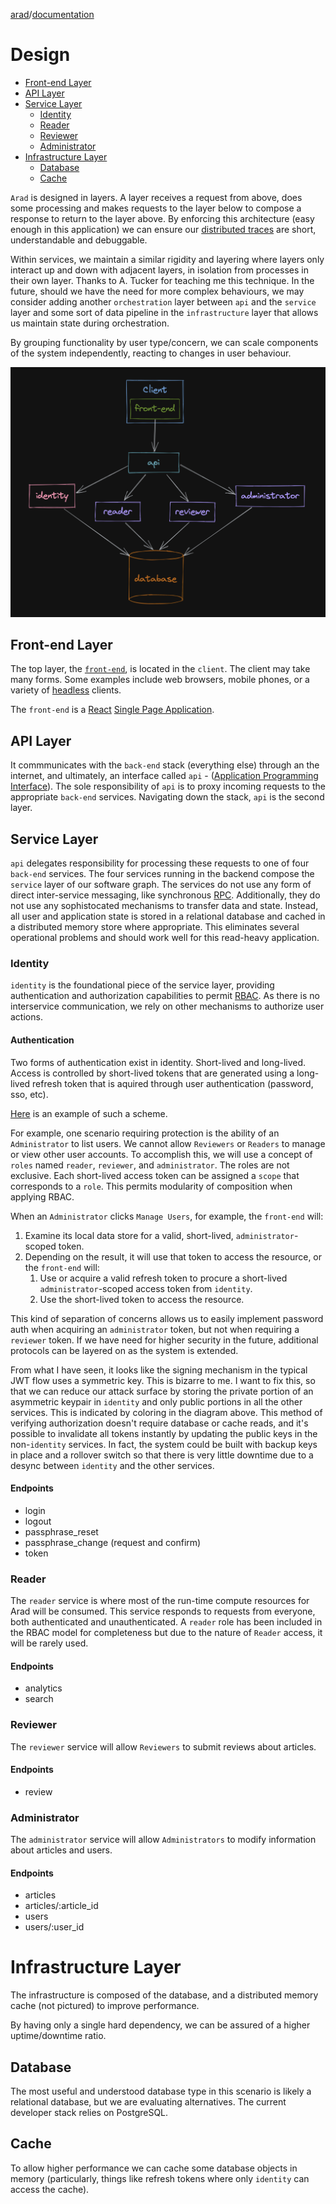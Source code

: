 [arad](../../../../)/[documentation](../)

# Design

- [Front-end Layer](#front-end-layer)
- [API Layer](#api-layer)
- [Service Layer](#service-layer)
    - [Identity](#identity)
    - [Reader](#reader)
    - [Reviewer](#reviewer)
    - [Administrator](#administrator)
- [Infrastructure Layer](#infrastructure-layer)
    - [Database](#database)
    - [Cache](#cache)

`Arad` is designed in layers. A layer receives a request from above, does some processing and makes requests to the
layer below to compose a response to return to the layer above. By enforcing this architecture (easy enough in this
application) we can ensure our [distributed traces](https://en.wikipedia.org/wiki/Tracing_(software))
are short, understandable and debuggable.

Within services, we maintain a similar rigidity and layering where layers only interact up and down with adjacent
layers, in isolation from processes in their own layer. Thanks to A. Tucker for teaching me this technique. In the
future, should we have the need for more complex behaviours, we may consider adding another `orchestration` layer 
between `api` and the `service` layer and some sort of data pipeline in the `infrastructure` layer that allows us
maintain state during orchestration.

By grouping functionality by user type/concern, we can scale components of the system independently, reacting to
changes in user behaviour.

![Arad](./assets/arad-simple.png)

## Front-end Layer
The top layer, the [`front-end`](https://en.wikipedia.org/wiki/Frontend_and_backend), is located in the `client`. The
client may take many forms. Some examples include web browsers, mobile phones, or a variety of
[headless](https://en.wikipedia.org/wiki/Headless_computer) clients.

The `front-end` is a [React](https://reactjs.org/) [Single Page Application](https://en.wikipedia.org/wiki/Single-page_application).

## API Layer
It commmunicates with the `back-end` stack (everything else) through an the internet, and ultimately, an interface
called `api` - ([Application Programming Interface](https://en.wikipedia.org/wiki/API)). The sole responsibility of
`api` is to proxy incoming requests to the appropriate `back-end` services. Navigating down the stack, `api` is the
second layer.

## Service Layer
`api` delegates responsibility for processing these requests to one of four `back-end` services. The four services
running in the backend compose the `service` layer of our software graph. The services do not use any form of
direct inter-service messaging, like synchronous [RPC](https://en.wikipedia.org/wiki/Remote_procedure_call).
Additionally, they do not use any sophistocated mechanisms to transfer data and state. Instead, all user and
application state is stored in a relational database and cached in a distributed memory store where appropriate. This
eliminates several operational problems and should work well for this read-heavy application.

### Identity
`identity` is the foundational piece of the service layer, providing authentication and authorization capabilities to
permit [RBAC](https://en.wikipedia.org/wiki/Role-based_access_control). As there is no interservice communication,
we rely on other mechanisms to authorize user actions.

#### Authentication
Two forms of authentication exist in identity. Short-lived and long-lived. Access is controlled by short-lived tokens
that are generated using a long-lived refresh token that is aquired through user authentication (password, sso, etc).

[Here](https://www.oauth.com/oauth2-servers/making-authenticated-requests/refreshing-an-access-token/) is an example of
such a scheme.

For example, one scenario requiring protection is the ability of an `Administrator` to list users. We cannot allow
`Reviewers` or `Readers` to manage or view other user accounts. To accomplish this, we will use a concept of `roles`
named `reader`, `reviewer`, and `administrator`. The roles are not exclusive. Each short-lived access token can be
assigned a `scope` that corresponds to a `role`. This permits modularity of composition when applying RBAC.

When an `Administrator` clicks `Manage Users`, for example, the `front-end` will:
1. Examine its local data store for a valid, short-lived, `administrator`-scoped token.
1. Depending on the result, it will use that token to access the resource, or the `front-end` will:
    1. Use or acquire a valid refresh token to procure a short-lived `administrator`-scoped access token from `identity`.
    1. Use the short-lived token to access the resource.

This kind of separation of concerns allows us to easily implement password auth when acquiring an `administrator` token,
but not when requiring a `reviewer` token. If we have need for higher security in the future, additional protocols can
be layered on as the system is extended.

From what I have seen, it looks like the signing mechanism in the typical JWT flow uses a symmetric key. This is bizarre
to me. I want to fix this, so that we can reduce our attack surface by storing the private portion of an asymmetric
keypair in `identity` and only public portions in all the other services. This is indicated by coloring in the diagram
above. This method of verifying authorization doesn't require database or cache reads, and it's possible to invalidate
all tokens instantly by updating the public keys in the non-`identity` services. In fact, the system could be built
with backup keys in place and a rollover switch so that there is very little downtime due to a desync between `identity`
and the other services.

#### Endpoints

- login
- logout
- passphrase_reset
- passphrase_change (request and confirm)
- token

### Reader

The `reader` service is where most of the run-time compute resources for Arad will be consumed. This service responds
to requests from everyone, both authenticated and unauthenticated. A `reader` role has been included in the RBAC model
for completeness but due to the nature of `Reader` access, it will be rarely used.

#### Endpoints

- analytics
- search

### Reviewer

The `reviewer` service will allow `Reviewers` to submit reviews about articles.

#### Endpoints

- review

### Administrator

The `administrator` service will allow `Administrators` to modify information about articles and users.

#### Endpoints

- articles
- articles/:article_id
- users
- users/:user_id

# Infrastructure Layer

The infrastructure is composed of the database, and a distributed memory cache (not pictured) to improve performance.

By having only a single hard dependency, we can be assured of a higher uptime/downtime ratio.

## Database

The most useful and understood database type in this scenario is likely a relational database, but we are evaluating
alternatives. The current developer stack relies on PostgreSQL.

## Cache

To allow higher performance we can cache some database objects in memory (particularly, things like refresh tokens
where only `identity` can access the cache).
